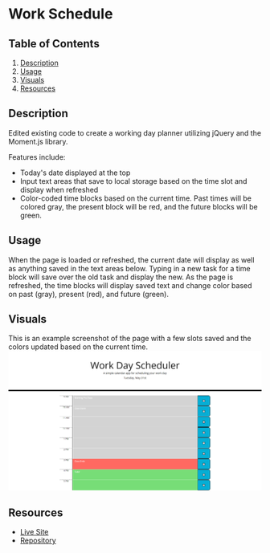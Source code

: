 # Work Schedule

## Table of Contents

1. [Description](#description)
2. [Usage](#usage)
3. [Visuals](#visuals)
4. [Resources](#resources)

## Description

Edited existing code to create a working day planner utilizing jQuery and the Moment.js library.

Features include:

- Today's date displayed at the top
- Input text areas that save to local storage based on the time slot and display when refreshed
- Color-coded time blocks based on the current time. Past times will be colored gray, the present block will be red, and the future blocks will be green.

## Usage

When the page is loaded or refreshed, the current date will display as well as anything saved in the text areas below. Typing in a new task for a time block will save over the old task and display the new. As the page is refreshed, the time blocks will display saved text and change color based on past (gray), present (red), and future (green).

## Visuals

This is an example screenshot of the page with a few slots saved and the colors updated based on the current time.
![schedule screenshot](work-day-scheduler.png)

## Resources

- [Live Site](https://kleylakb89.github.io/05-work-schedule/)
- [Repository](https://github.com/kleylakb89/05-work-schedule)